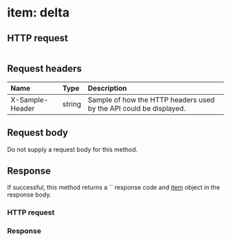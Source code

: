 # item: delta


## HTTP request
```http

```
## Request headers
| Name       | Type | Description|
|:-----------|:------|:----------|
| X-Sample-Header  | string  | Sample of how the HTTP headers used by the API could be displayed.|

## Request body
Do not supply a request body for this method.


## Response
If successful, this method returns a `` response code and [item](../resources/item.md) object in the response body.
### HTTP request
### Response
